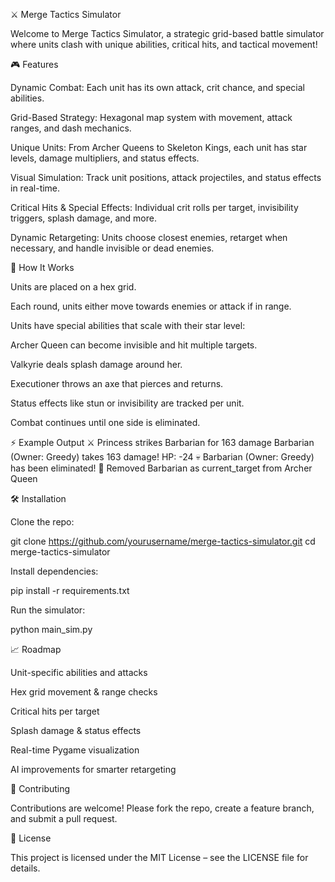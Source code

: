⚔️ Merge Tactics Simulator




Welcome to Merge Tactics Simulator, a strategic grid-based battle simulator where units clash with unique abilities, critical hits, and tactical movement!

🎮 Features

Dynamic Combat: Each unit has its own attack, crit chance, and special abilities.

Grid-Based Strategy: Hexagonal map system with movement, attack ranges, and dash mechanics.

Unique Units: From Archer Queens to Skeleton Kings, each unit has star levels, damage multipliers, and status effects.

Visual Simulation: Track unit positions, attack projectiles, and status effects in real-time.

Critical Hits & Special Effects: Individual crit rolls per target, invisibility triggers, splash damage, and more.

Dynamic Retargeting: Units choose closest enemies, retarget when necessary, and handle invisible or dead enemies.

🧩 How It Works

Units are placed on a hex grid.

Each round, units either move towards enemies or attack if in range.

Units have special abilities that scale with their star level:

Archer Queen can become invisible and hit multiple targets.

Valkyrie deals splash damage around her.

Executioner throws an axe that pierces and returns.

Status effects like stun or invisibility are tracked per unit.

Combat continues until one side is eliminated.

⚡ Example Output
⚔️ Princess strikes Barbarian for 163 damage
Barbarian (Owner: Greedy) takes 163 damage! HP: -24
💀 Barbarian (Owner: Greedy) has been eliminated!
🔹 Removed Barbarian as current_target from Archer Queen

🛠 Installation

Clone the repo:

git clone https://github.com/yourusername/merge-tactics-simulator.git
cd merge-tactics-simulator


Install dependencies:

pip install -r requirements.txt


Run the simulator:

python main_sim.py

📈 Roadmap

 Unit-specific abilities and attacks

 Hex grid movement & range checks

 Critical hits per target

 Splash damage & status effects

 Real-time Pygame visualization

 AI improvements for smarter retargeting

🤝 Contributing

Contributions are welcome! Please fork the repo, create a feature branch, and submit a pull request.

📜 License

This project is licensed under the MIT License – see the LICENSE file for details.
